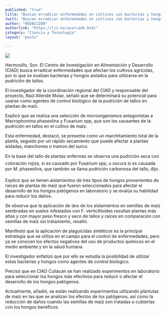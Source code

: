 ```yaml
---
published: "true"
title: "Buscan erradicar enfermedades en cultivos con bacterias y hongos"
twitt: "Buscan erradicar enfermedades en cultivos con bacterias y hongos"
author: "REDACCION"
authorlink: "https://ljz.mx/acercade.html"
category: "Ciencia y Tecnología"
layout: "posts"

---
```

![](http://i.imgur.com/FQzmlkWm.jpg
)


  



  Hermosillo, Son. El Centro de Investigación en Alimentación y Desarrollo (CIAD) busca erradicar enfermedades que afectan los cultivos agrícolas, por lo que se evalúan bacterias y hongos aislados para utilizarse en la pudrición de tallos.



  El investigador de la coordinación regional del CIAD y responsable del proyecto, Raúl Allende Molar, señaló que se determinará su potencial para usarse como agentes de control biológico de la pudrición de tallos en plantas de maíz.



Explicó que se realiza una selección de microorganismos antagonistas a Macrophomina phaseolina y Fusarium spp, que son los causantes de la pudrición en tallos en el cultivo de maíz.  

  Esta enfermedad, destacó, se presenta como un marchitamiento total de la planta, seguido por un rápido secamiento que puede afectar a plantas aisladas, manchones o tramos del surco.



  En la base del tallo de plantas enfermas se observa una pudrición seca con coloración rojiza, si es causado por Fusarium spp, u oscura si es causada por M. phaseolina, que también se llama pudrición carbonosa del tallo, dijo.



  Explicó que se tienen aislamientos de tres tipos de hongos provenientes de raíces de plantas de maíz que fueron seleccionados para afectar el desarrollo de los hongos patógenos en laboratorio y se evalúa su habilidad para reducir los daños.



  Se observa que la aplicación de dos de los aislamientos en semillas de maíz sembradas en suelos infestados con F. verticillioides resultan plantas más altas y con mayor peso fresco y seco de tallos y raíces en comparación con semillas de maíz sin tratamiento, resaltó.



  Manifestó que la aplicación de plaguicidas sintéticos es la principal estrategia que se utiliza en el campo para el control de enfermedades, pero ya se conocen los efectos negativos del uso de productos químicos en el medio ambiente y en la salud humana.



  El investigador enfatizó que por ello se estudia la posibilidad de utilizar estas bacterias y hongos como agentes de control biológico.



  Precisó que en CIAD Culiacán se han realizado experimentos en laboratorio para seleccionar los hongos más efectivos para reducir o afectar el desarrollo de los hongos patógenos.



  Actualmente, añadió, se están realizando experimentos utilizando plántulas de maíz en las que se analizan los efectos de los patógenos, así como la reducción de daños cuando las semillas de maíz son tratadas o cubiertas con los hongos benéficos.

